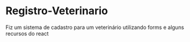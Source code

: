 # Registro-Veterinario
Fiz um sistema de cadastro para um veterinário utilizando forms e alguns recursos do react
